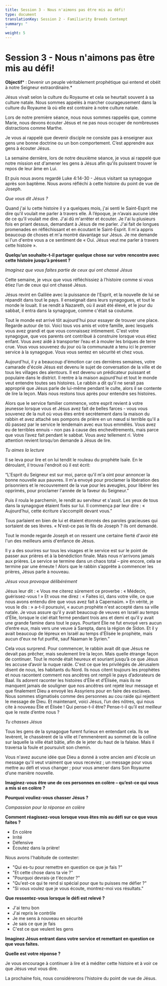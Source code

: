 ```yaml
---
title: Session 3 - Nous n'aimons pas être mis au défi!
type: document
translationKey: Session 2 - Familiarity Breeds Contempt
summary: "
"
weight: 5
---
```

# Session 3 - Nous n'aimons pas être mis au défi!

**Objectif*** : Devenir un peuple véritablement prophétique qui entend et obéit à notre Seigneur extraordinaire.*

Jésus vivait selon la culture du Royaume et cela se heurtait souvent à sa culture natale. Nous sommes appelés à marcher courageusement dans la culture du Royaume là où elle est contraire à notre culture natale.

Lors de notre première séance, nous nous sommes rappelés que, comme Marie, nous devons écouter Jésus et ne pas nous occuper de nombreuses distractions comme Marthe.

Je vous ai rappelé que devenir disciple ne consiste pas à enseigner aux gens une bonne doctrine ou un bon comportement. C’est apprendre aux gens à écouter Jésus.

La semaine dernière, lors de notre deuxième séance, je vous ai rappelé que notre mission est d'amener les gens à Jésus afin qu'ils puissent trouver le repos de leur âme en Lui.

Et puis nous avons regardé Luke 4:14-30 - Jésus visitant sa synagogue après son baptême. Nous avons réfléchi à cette histoire du point de vue de Joseph.

*Que vous dit Jésus ?*

Quand j'ai lu cette histoire il y a quelques mois, j'ai senti le Saint-Esprit me dire qu'il voulait me parler à travers elle. À l’époque, je n’avais aucune idée de ce qu’il voulait me dire. J'ai dû m'arrêter et écouter. Je l'ai lu plusieurs fois en priant dessus, demandant à Jésus de me parler. J'ai fait de longues promenades en réfléchissant et en écoutant le Saint-Esprit. Il m'a appris beaucoup de choses et m'a montré davantage sur Jésus. Je me demande si l'un d'entre vous a ce sentiment de « Oui. Jésus veut me parler à travers cette histoire ».

**Quelqu’un souhaite-t-il partager quelque chose sur votre rencontre avec cette histoire jusqu’à présent ?**

*Imaginez que vous faites partie de ceux qui ont chassé Jésus*

Cette semaine, je veux que vous réfléchissiez à l’histoire comme si vous étiez l’un de ceux qui ont chassé Jésus.

Jésus revint en Galilée avec la puissance de l'Esprit, et la nouvelle de lui se répandit dans tout le pays. Il enseignait dans leurs synagogues, et tout le monde le louait. Il se rendit à Nazareth, où il avait été élevé, et le jour du sabbat, il entra dans la synagogue, comme c'était sa coutume.

Tout le monde est arrivé tôt aujourd'hui pour essayer de trouver une place. Regarde autour de toi. Voici tous vos amis et votre famille, avec lesquels vous avez grandi et que vous connaissez intimement. C'est votre synagogue, que vos parents ont contribué à construire lorsque vous étiez enfant. Vous avez aidé à transporter l’eau et à mouler les briques de terre crue. Vous vous souvenez du jour où la communauté a tenu ici le premier service à la synagogue. Vous vous sentez en sécurité et chez vous.

Aujourd'hui, il y a beaucoup d'émotion car ces dernières semaines, votre camarade d'école Jésus est devenu le sujet de conversation de la ville et de tous les villages des alentours. Il est devenu un prédicateur puissant et populaire dans le district. Il rentre à la maison aujourd'hui et tout le monde veut entendre toutes ses histoires. Le rabbin a dit qu'il ne serait pas approprié que Jésus parle de lui-même pendant le culte, alors il se contente de lire la leçon. Mais nous restons tous après pour entendre ses histoires.

Alors que le service familier commence, votre esprit revient à votre jeunesse lorsque vous et Jésus avez fait de belles farces - vous vous souvenez de la nuit où vous êtes entré secrètement dans la maison du rabbin et avez attaché ses pompons de prière en un nœud si terrible qu'il a dû passez par le service le lendemain avec eux tous emmêlés. Vous avez eu de terribles ennuis – non pas à cause des enchevêtrements, mais parce que vous l’avez fait pendant le sabbat. Vous avez tellement ri. Votre attention revient lorsqu’on demande à Jésus de lire.

*Tu aimes la lecture*

Il se leva pour lire et on lui tendit le rouleau du prophète Isaïe. En le déroulant, il trouva l'endroit où il est écrit:

“L'Esprit du Seigneur est sur moi, parce qu'il m'a oint pour annoncer la bonne nouvelle aux pauvres. Il m'a envoyé pour proclamer la libération des prisonniers et le recouvrement de la vue pour les aveugles, pour libérer les opprimés, pour proclamer l'année de la faveur du Seigneur.”

Puis il roula le parchemin, le rendit au serviteur et s'assit. Les yeux de tous dans la synagogue étaient fixés sur lui. Il commença par leur dire : « Aujourd’hui, cette écriture s’accomplit devant vous.”

Tous parlaient en bien de lui et étaient étonnés des paroles gracieuses qui sortaient de ses lèvres. « N'est-ce pas le fils de Joseph ? ils ont demandé.

Tout le monde regarde Joseph et on ressent une certaine fierté d'avoir été l'un des meilleurs amis d'enfance de Jésus.

Il y a des sourires sur tous les visages et le service est sur le point de passer aux prières et à la bénédiction finale. Mais nous n'arrivons jamais aux prières. Le service se termine dans un chaos total – pire encore, cela se termine par une émeute ! Alors que le rabbin s’apprête à commencer les prières, Jésus parle à nouveau.

*Jésus vous provoque délibérément*

Jésus leur dit : « Vous me citerez sûrement ce proverbe : « Médecin, guérissez-vous ! » Et vous me direz : « Faites ici, dans votre ville, ce que nous avons entendu dire que vous avez fait à Capernaüm. » En vérité, je vous le dis : » a-t-il poursuivi, « aucun prophète n'est accepté dans sa ville natale. Je vous assure qu'il y avait beaucoup de veuves en Israël au temps d'Élie, lorsque le ciel était fermé pendant trois ans et demi et qu'il y avait une grande famine dans tout le pays. Pourtant Élie ne fut envoyé vers aucun d’entre eux, mais vers une veuve à Sarepta, dans la région de Sidon. Et il y avait beaucoup de lépreux en Israël au temps d'Élisée le prophète, mais aucun d'eux ne fut purifié, sauf Naaman le Syrien.”

Cela vous surprend. Pour commencer, le rabbin avait dit que Jésus ne devait pas prêcher, mais seulement lire la leçon. Mais quelle étrange façon de continuer. Tout le monde était heureux et souriant jusqu’à ce que Jésus les accuse d’avoir la nuque raide. C'est ce que les privilégiés de Jérusalem disent de nous, les habitants du Nord. Ils nous citent toujours les prophètes et nous racontent comment nos ancêtres ont rempli le pays d’adorateurs de Baal. Ils adorent raconter les histoires d’Élie et d’Élisée, mais ils ne manquent jamais de souligner que nos ancêtres ont rejeté leur message et que finalement Dieu a envoyé les Assyriens pour en faire des esclaves. Nous sommes stigmatisés comme des personnes au cou raide qui rejettent le message de Dieu. Et maintenant, voici Jésus, l’un des nôtres, qui nous cite à nouveau Élie et Élisée ! Qui pense-t-il être? Pense-t-il qu’il est meilleur que le reste d’entre nous ?

*Tu chasses Jésus*

Tous les gens de la synagogue furent furieux en entendant cela. Ils se levèrent, le chassèrent de la ville et l'emmenèrent au sommet de la colline sur laquelle la ville était bâtie, afin de le jeter du haut de la falaise. Mais il traversa la foule et poursuivit son chemin.

Vous n'avez aucune idée que Dieu a donné à votre ancien ami d'école un message qu'il veut vraiment que vous receviez ; un message pour vous mettre au défi et vous changer ; pour vous amener dans Son Royaume d’une manière nouvelle.

**Imaginez-vous être une de ces personnes en colère – qu’est-ce qui vous a mis si en colère ?**

**Pourquoi vouliez-vous chasser Jésus ?**

*Compassion pour la réponse en colère*

**Comment réagissez-vous lorsque vous êtes mis au défi sur ce que vous faites ?**

-   En colère
-   Irrité
-   Défensive
-   Écoutez dans la prière!

Nous avons l'habitude de contester:

-   "Qui es-tu pour remettre en question ce que je fais ?"
-   "Et cette chose dans ta vie ?"
-   "Pourquoi devrais-je t'écouter ?"
-   "Qu'est-ce qui te rend si spécial pour que tu puisses me défier ?"
-   "Si vous voulez que je vous écoute, montrez-moi vos résultats."

**Que ressentez-vous lorsque le défi est relevé ?**

-   J'ai tenu bon
-   J'ai repris le contrôle
-   Je me sens à nouveau en sécurité
-   Je sais ce que je fais
-   C'est ce que veulent les gens

**Imaginez Jésus entrant dans votre service et remettant en question ce que vous faites.**

**Quelle est votre réponse ?**

Je vous encourage à continuer à lire et à méditer cette histoire et à voir ce que Jésus veut vous dire.

La prochaine fois, nous considérerons l'histoire du point de vue de Jésus.

